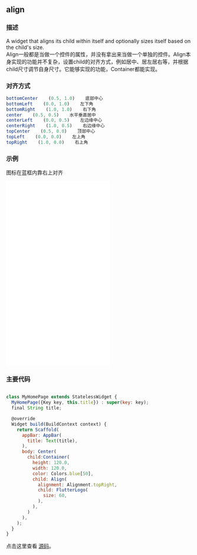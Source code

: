 ## align

### 描述
A widget that aligns its child within itself and optionally sizes itself based on the child's size.  
Align一般都是当做一个控件的属性，并没有拿出来当做一个单独的控件。Align本身实现的功能并不复杂，设置child的对齐方式，例如居中、居左居右等，并根据child尺寸调节自身尺寸。它能够实现的功能，Container都能实现。

### 对齐方式
```javascript
bottomCenter    (0.5, 1.0)    底部中心
bottomLeft    (0.0, 1.0)    左下角
bottomRight    (1.0, 1.0)    右下角
center    (0.5, 0.5)    水平垂直居中
centerLeft    (0.0, 0.5)    左边缘中心
centerRight    (1.0, 0.5)    右边缘中心
topCenter    (0.5, 0.0)    顶部中心
topLeft    (0.0, 0.0)    左上角
topRight    (1.0, 0.0)    右上角
```


### 示例  
图标在蓝框内靠右上对齐
<iframe src="./web/index.html" width="280px" height="500px" frameborder="0" scrolling="no"></iframe>

### 主要代码
```javascript

class MyHomePage extends StatelessWidget {
  MyHomePage({Key key, this.title}) : super(key: key);
  final String title;

  @override
  Widget build(BuildContext context) {
    return Scaffold(
      appBar: AppBar(
        title: Text(title),
      ),
      body: Center(
        child:Container(
          height: 120.0,
          width: 120.0,
          color: Colors.blue[50],
          child: Align(
            alignment: Alignment.topRight,
            child: FlutterLogo(
              size: 60,
            ),
          ),
        )
      ), 
    );
  }
}
```

点击这里查看 [源码](./web/main.dart)。

